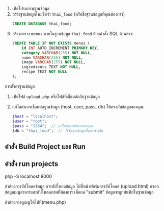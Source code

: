 1. เปิดโปรแกรมฐานข้อมูล 
2. สร้างฐานข้อมูลใหม่ชื่อว่า `thai_food` (หรือชื่อฐานข้อมูลที่คุณต้องการ)
    ```sql
    CREATE DATABASE thai_food;
    ```
3. สร้างตาราง `menus` ภายในฐานข้อมูล `thai_food` ด้วยคำสั่ง SQL ด้านล่าง:
    ```sql
    CREATE TABLE IF NOT EXISTS menus (
        id INT AUTO_INCREMENT PRIMARY KEY,
        category VARCHAR(255) NOT NULL,
        name VARCHAR(255) NOT NULL,
        image VARCHAR(255) NOT NULL,
        ingredients TEXT NOT NULL,
        recipe TEXT NOT NULL
    );
    ```
การตั้งค่าฐานข้อมูล

1. เปิดไฟล์ `upload.php` หรือไฟล์ที่เชื่อมต่อกับฐานข้อมูล
2. แก้ไขค่าการเชื่อมต่อฐานข้อมูล (host, user, pass, db) ให้ตรงกับข้อมูลของคุณ:

    ```php
    $host = "localhost";
    $user = "root";
    $pass = "1234";  // แก้ไขตามรหัสผ่านของคุณ
    $db = "thai_food";  // ใช้ชื่อฐานข้อมูลที่คุณสร้างขึ้น
    ```

## คำสั่ง Build Project และ Run

## คำสั่ง run projects
php -S localhost:8000

ถ้าต้องการอัปโหลดข้อมูล 
การอัปโหลดข้อมูล
ไปที่หน้าฟอร์มการอัปโหลด (upload.html)
กรอกข้อมูลเมนูอาหารและอัปโหลดภาพที่ต้องการ
เมื่อกด "submit" ข้อมูลจะถูกบันทึกในฐานข้อมูล

ถ้าต้องการดูเมนูให้ไปที่(menu.php)
